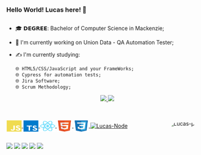 ### Hello World! Lucas here! 👋

##

- 🎓 𝗗𝗘𝗚𝗥𝗘𝗘: Bachelor of Computer Science in Mackenzie;
- 🔧 I'm currently working on Union Data - QA Automation Tester;
- ✍️ I'm currently studying:

      🌐 HTML5/CSS/JavaScript and your FrameWorks;
      🌐 Cypress for automation tests;
      🌐 Jira Software;
      🌐 Scrum Methodology;
  <div align="center">
  <a href="https://github.com/LucasKeiti">
  <img height="180em" src="https://github-readme-stats.vercel.app/api?username=LucasKeiti&show_icons=true&theme=tokyonight&include_all_commits=false&count_private=true"/>
  <img height="180em" src="https://github-readme-stats.vercel.app/api/top-langs/?username=rafaballerini&layout=compact&langs_count=7&theme=tokyonight"/>
</div>
  
  ##
  
<div style="display: inline_block"><br>
  <img align="center" alt="Lucas-Js" height="30" width="40" src="https://raw.githubusercontent.com/devicons/devicon/master/icons/javascript/javascript-plain.svg">
  <img align="center" alt="Lucas-Ts" height="30" width="40" src="https://raw.githubusercontent.com/devicons/devicon/master/icons/typescript/typescript-plain.svg">
  <img align="center" alt="Lucas-React" height="30" width="40" src="https://raw.githubusercontent.com/devicons/devicon/master/icons/react/react-original.svg">
  <img align="center" alt="Lucas-HTML" height="30" width="40" src="https://raw.githubusercontent.com/devicons/devicon/master/icons/html5/html5-original.svg">
  <img align="center" alt="Lucas-CSS" height="30" width="40" src="https://raw.githubusercontent.com/devicons/devicon/master/icons/css3/css3-original.svg">
  <img align ="center" alt="Lucas-Node" height="30" width="40" src= "https://cdn.jsdelivr.net/gh/devicons/devicon/icons/nodejs/nodejs-original.svg" />
  <img align="right" alt="Lucas-pic" height="150" style="border-radius:50px;" src="https://pa1.narvii.com/6660/f558b21fc4e4f8cba8a4e84da12685fa29e2fdea_hq.gif">
</div>
  
  ##
  
<div> 
  <a href="https://instagram.com/luucaskeiti" target="_blank"><img src="https://img.shields.io/badge/-Instagram-%23E4405F?style=for-the-badge&logo=instagram&logoColor=white" target="_blank"></a>
 <a href="https://discord.com/channels/409491208969256970/409491208973451264" target="_blank"><img src="https://img.shields.io/badge/Discord-7289DA?style=for-the-badge&logo=discord&logoColor=white" target="_blank"></a> 
  <a href = "mailto:lucaskeiti2010@gmail.com"><img src="https://img.shields.io/badge/Gmail-D14836?style=for-the-badge&logo=gmail&logoColor=white"target="_blank"></a>
  <a href = "https://www.facebook.com/lucas.keiti.92"><img src="https://img.shields.io/badge/Facebook-1877F2?style=for-the-badge&logo=facebook&logoColor=white" target="_blank"></a>
  <a href="https://www.linkedin.com/in/lucas-keiti-8a93a3231/" target="_blank"><img src="https://img.shields.io/badge/-LinkedIn-%230077B5?style=for-the-badge&logo=linkedin&logoColor=white" target="_blank"></a> 

</div>
